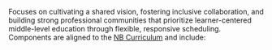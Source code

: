 Focuses on cultivating a shared vision, fostering inclusive collaboration, and building strong professional communities that prioritize learner-centered middle-level education through flexible, responsive scheduling. Components are aligned to the [NB Curriculum](https://curriculum.nbed.ca/) and include:
